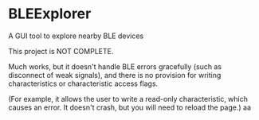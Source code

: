 # BLEExplorer
A GUI tool to explore nearby BLE devices

This project is NOT COMPLETE.

Much works, but it doesn't handle BLE errors gracefully (such as disconnect of weak signals), and there is no provision for writing characteristics or characteristic access flags.

(For example, it allows the user to write a read-only characteristic, which causes an error. It doesn't crash, but you will need to reload the page.)
aa